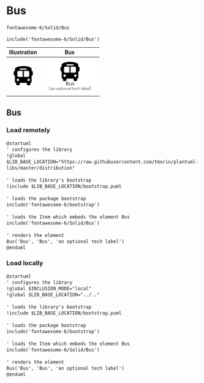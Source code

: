 # Bus


```text
fontawesome-6/Solid/Bus
```

```text
include('fontawesome-6/Solid/Bus')
```



| Illustration | Bus |
| :---: | :---: |
| ![illustration for Illustration](../../fontawesome-6/Solid/Bus.png) | ![illustration for Bus](../../fontawesome-6/Solid/Bus.Local.png) |




## Bus

### Load remotely
```plantuml
@startuml
' configures the library
!global $LIB_BASE_LOCATION="https://raw.githubusercontent.com/tmorin/plantuml-libs/master/distribution"

' loads the library's bootstrap
!include $LIB_BASE_LOCATION/bootstrap.puml

' loads the package bootstrap
include('fontawesome-6/bootstrap')

' loads the Item which embeds the element Bus
include('fontawesome-6/Solid/Bus')

' renders the element
Bus('Bus', 'Bus', 'an optional tech label')
@enduml
```

### Load locally
```plantuml
@startuml
' configures the library
!global $INCLUSION_MODE="local"
!global $LIB_BASE_LOCATION="../.."

' loads the library's bootstrap
!include $LIB_BASE_LOCATION/bootstrap.puml

' loads the package bootstrap
include('fontawesome-6/bootstrap')

' loads the Item which embeds the element Bus
include('fontawesome-6/Solid/Bus')

' renders the element
Bus('Bus', 'Bus', 'an optional tech label')
@enduml
```

